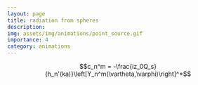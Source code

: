 ```yaml
---
layout: page
title: radiation from spheres 
description: 
img: assets/img/animations/point_source.gif
importance: 4
category: animations
---
```



$$c_n^m = -\frac{iz_0Q_s}{h_n'(ka)}\left[Y_n^m(\vartheta,\varphi)\right]^*$$

